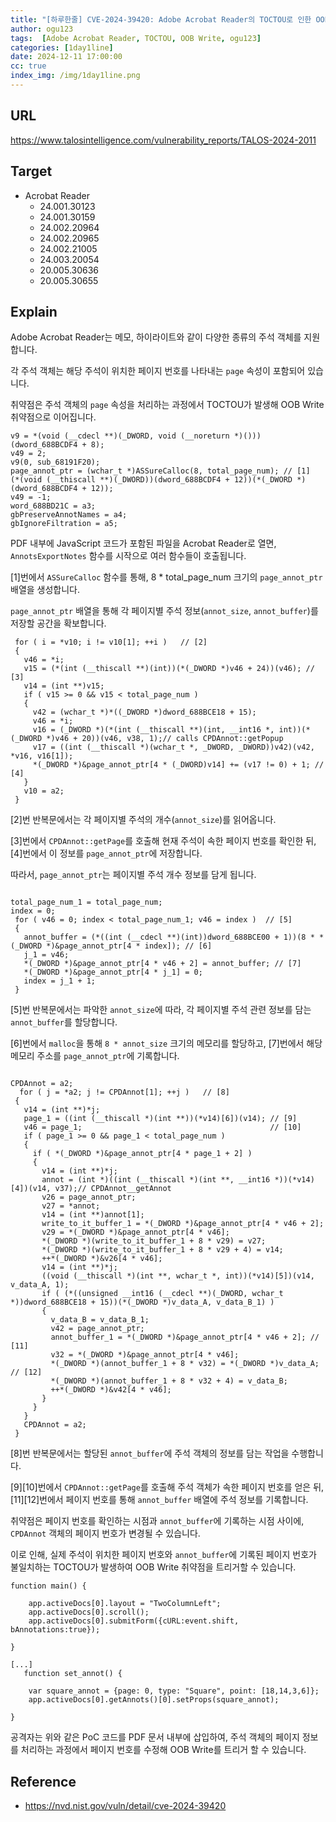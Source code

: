 ```yaml
---
title: "[하루한줄] CVE-2024-39420: Adobe Acrobat Reader의 TOCTOU로 인한 OOB Write 취약점"
author: ogu123
tags:  [Adobe Acrobat Reader, TOCTOU, OOB Write, ogu123]
categories: [1day1line]
date: 2024-12-11 17:00:00
cc: true
index_img: /img/1day1line.png
---
```


## URL

https://www.talosintelligence.com/vulnerability_reports/TALOS-2024-2011

## Target

- Acrobat Reader
    - 24.001.30123
    - 24.001.30159
    - 24.002.20964
    - 24.002.20965
    - 24.002.21005
    - 24.003.20054
    - 20.005.30636
    - 20.005.30655

## Explain

Adobe Acrobat Reader는 메모, 하이라이트와 같이 다양한 종류의 주석 객체를 지원합니다. 

각 주석 객체는 해당 주석이 위치한 페이지 번호를 나타내는 `page` 속성이 포함되어 있습니다. 

취약점은 주석 객체의 `page` 속성을 처리하는 과정에서 TOCTOU가 발생해 OOB Write 취약점으로 이어집니다.


```
v9 = *(void (__cdecl **)(_DWORD, void (__noreturn *)()))(dword_688BCDF4 + 8);
v49 = 2;
v9(0, sub_68191F20);
page_annot_ptr = (wchar_t *)ASSureCalloc(8, total_page_num); // [1]
(*(void (__thiscall **)(_DWORD))(dword_688BCDF4 + 12))(*(_DWORD *)(dword_688BCDF4 + 12));
v49 = -1;
word_688BD21C = a3;
gbPreserveAnnotNames = a4;
gbIgnoreFiltration = a5;

```

PDF 내부에 JavaScript 코드가 포함된 파일을 Acrobat Reader로 열면, `AnnotsExportNotes` 함수를 시작으로 여러 함수들이 호출됩니다.

[1]번에서 `ASSureCalloc` 함수를 통해, 8 * total_page_num 크기의 `page_annot_ptr` 배열을 생성합니다. 

`page_annot_ptr` 배열을 통해 각 페이지별 주석 정보(`annot_size`, `annot_buffer`)를 저장할 공간을 확보합니다.


```
 for ( i = *v10; i != v10[1]; ++i )   // [2]
 {
   v46 = *i;
   v15 = (*(int (__thiscall **)(int))(*(_DWORD *)v46 + 24))(v46); // [3]
   v14 = (int **)v15;
   if ( v15 >= 0 && v15 < total_page_num )
   {
     v42 = (wchar_t *)*((_DWORD *)dword_688BCE18 + 15);
     v46 = *i;
     v16 = (_DWORD *)(*(int (__thiscall **)(int, __int16 *, int))(*(_DWORD *)v46 + 20))(v46, v38, 1);// calls CPDAnnot::getPopup
     v17 = ((int (__thiscall *)(wchar_t *, _DWORD, _DWORD))v42)(v42, *v16, v16[1]);
     *(_DWORD *)&page_annot_ptr[4 * (_DWORD)v14] += (v17 != 0) + 1; // [4]
   }
   v10 = a2;
 }

```

[2]번 반복문에서는 각 페이지별 주석의 개수(`annot_size`)를 읽어옵니다.

[3]번에서 `CPDAnnot::getPage`를 호출해 현재 주석이 속한 페이지 번호를 확인한 뒤, [4]번에서 이 정보를 `page_annot_ptr`에 저장합니다.

따라서, `page_annot_ptr`는 페이지별 주석 개수 정보를 담게 됩니다.


```

total_page_num_1 = total_page_num;
index = 0;
 for ( v46 = 0; index < total_page_num_1; v46 = index )  // [5]
 {
   annot_buffer = (*((int (__cdecl **)(int))dword_688BCE00 + 1))(8 * *(_DWORD *)&page_annot_ptr[4 * index]); // [6]
   j_1 = v46;
   *(_DWORD *)&page_annot_ptr[4 * v46 + 2] = annot_buffer; // [7]
   *(_DWORD *)&page_annot_ptr[4 * j_1] = 0;
   index = j_1 + 1;
 }

```

[5]번 반복문에서는 파악한 `annot_size`에 따라, 각 페이지별 주석 관련 정보를 담는 `annot_buffer`를 할당합니다.

[6]번에서 `malloc`을 통해 `8 * annot_size` 크기의 메모리를 할당하고, [7]번에서 해당 메모리 주소를 `page_annot_ptr`에 기록합니다.


```

CPDAnnot = a2;                               
  for ( j = *a2; j != CPDAnnot[1]; ++j )   // [8]
 {
   v14 = (int **)*j;
   page_1 = ((int (__thiscall *)(int **))(*v14)[6])(v14); // [9]
   v46 = page_1;                                          // [10]
   if ( page_1 >= 0 && page_1 < total_page_num )
   {
     if ( *(_DWORD *)&page_annot_ptr[4 * page_1 + 2] )
     {
       v14 = (int **)*j;
       annot = (int *)((int (__thiscall *)(int **, __int16 *))(*v14)[4])(v14, v37);// CPDAnnot__getAnnot
       v26 = page_annot_ptr;
       v27 = *annot;
       v14 = (int **)annot[1];
       write_to_it_buffer_1 = *(_DWORD *)&page_annot_ptr[4 * v46 + 2];
       v29 = *(_DWORD *)&page_annot_ptr[4 * v46];
       *(_DWORD *)(write_to_it_buffer_1 + 8 * v29) = v27;
       *(_DWORD *)(write_to_it_buffer_1 + 8 * v29 + 4) = v14;
       ++*(_DWORD *)&v26[4 * v46];
       v14 = (int **)*j;
       ((void (__thiscall *)(int **, wchar_t *, int))(*v14)[5])(v14, v_data_A, 1);
       if ( (*((unsigned __int16 (__cdecl **)(_DWORD, wchar_t *))dword_688BCE18 + 15))(*(_DWORD *)v_data_A, v_data_B_1) )
       {
         v_data_B = v_data_B_1;
         v42 = page_annot_ptr;
         annot_buffer_1 = *(_DWORD *)&page_annot_ptr[4 * v46 + 2]; // [11]
         v32 = *(_DWORD *)&page_annot_ptr[4 * v46];
         *(_DWORD *)(annot_buffer_1 + 8 * v32) = *(_DWORD *)v_data_A; // [12]
         *(_DWORD *)(annot_buffer_1 + 8 * v32 + 4) = v_data_B;
         ++*(_DWORD *)&v42[4 * v46];
       }
     }
   }
   CPDAnnot = a2;
 }

```
[8]번 반복문에서는 할당된 `annot_buffer`에 주석 객체의 정보를 담는 작업을 수행합니다.

[9][10]번에서 `CPDAnnot::getPage`를 호출해 주석 객체가 속한 페이지 번호를 얻은 뒤, [11][12]번에서 페이지 번호를 통해 `annot_buffer` 배열에 주석 정보를 기록합니다.

취약점은 페이지 번호를 확인하는 시점과 `annot_buffer`에 기록하는 시점 사이에, `CPDAnnot` 객체의 페이지 번호가 변경될 수 있습니다.

이로 인해, 실제 주석이 위치한 페이지 번호와 `annot_buffer`에 기록된 페이지 번호가 불일치하는 TOCTOU가 발생하여 OOB Write 취약점을 트리거할 수 있습니다.


```
function main() { 

    app.activeDocs[0].layout = "TwoColumnLeft"; 
    app.activeDocs[0].scroll();
    app.activeDocs[0].submitForm({cURL:event.shift,  bAnnotations:true}); 

}

[...]
   function set_annot() {
   
    var square_annot = {page: 0, type: "Square", point: [18,14,3,6]}; 
    app.activeDocs[0].getAnnots()[0].setProps(square_annot);

}

```
공격자는 위와 같은 PoC 코드를 PDF 문서 내부에 삽입하여, 주석 객체의 페이지 정보를 처리하는 과정에서  페이지 번호를 수정해 OOB Write를 트리거 할 수 있습니다.



## Reference

- https://nvd.nist.gov/vuln/detail/cve-2024-39420